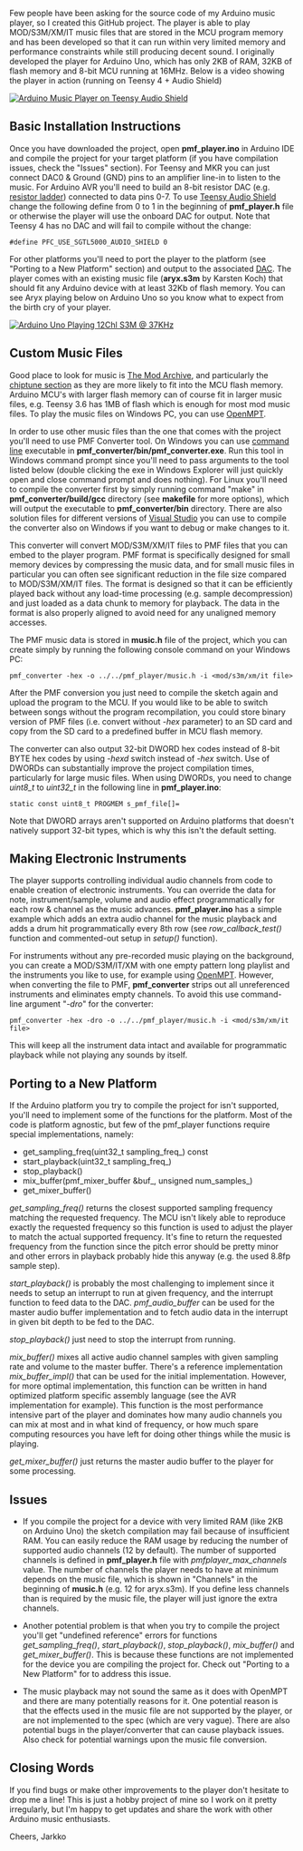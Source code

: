 Few people have been asking for the source code of my Arduino music player, so I created this GitHub project. The player is able to play MOD/S3M/XM/IT music files that are stored in the MCU program memory and has been developed so that it can run within very limited memory and performance constraints while still producing decent sound. I originally developed the player for Arduino Uno, which has only 2KB of RAM, 32KB of flash memory and 8-bit MCU running at 16MHz. Below is a video showing the player in action (running on Teensy 4 + Audio Shield)

[![Arduino Music Player on Teensy Audio Shield](https://img.youtube.com/vi/Qk2NLHaBOnQ/0.jpg)](https://youtu.be/Qk2NLHaBOnQ)

## Basic Installation Instructions
Once you have downloaded the project, open **pmf_player.ino** in Arduino IDE and compile the project for your target platform (if you have compilation issues, check the "Issues" section). For Teensy and MKR you can just connect DAC0 & Ground (GND) pins to an amplifier line-in to listen to the music. For Arduino AVR you'll need to build an 8-bit resistor DAC (e.g. [resistor ladder](https://en.wikipedia.org/wiki/Resistor_ladder)) connected to data pins 0-7. To use [Teensy Audio Shield](https://www.pjrc.com/store/teensy3_audio.html) change the following define from 0 to 1 in the beginning of **pmf_player.h** file or otherwise the player will use the onboard DAC for output. Note that Teensy 4 has no DAC and will fail to compile without the change:
```
#define PFC_USE_SGTL5000_AUDIO_SHIELD 0
```

For other platforms you'll need to port the player to the platform (see "Porting to a New Platform" section) and output to the associated [DAC](https://en.wikipedia.org/wiki/Digital-to-analog_converter). The player comes with an existing music file (**aryx.s3m** by Karsten Koch) that should fit any Arduino device with at least 32Kb of flash memory. You can see Aryx playing below on Arduino Uno so you know what to expect from the birth cry of your player.

[![Arduino Uno Playing 12Chl S3M @ 37KHz](https://img.youtube.com/vi/b_QbBE_fXZs/0.jpg)](https://youtu.be/b_QbBE_fXZs)

## Custom Music Files
Good place to look for music is [The Mod Archive](https://modarchive.org), and particularly the [chiptune section](https://modarchive.org/index.php?query=54&request=search&search_type=genre) as they are more likely to fit into the MCU flash memory. Arduino MCU's with larger flash memory can of course fit in larger music files, e.g. Teensy 3.6 has 1MB of flash which is enough for most mod music files. To play the music files on Windows PC, you can use [OpenMPT](https://openmpt.org).

In order to use other music files than the one that comes with the project you'll need to use PMF Converter tool. On Windows you can use [command line](https://www.computerhope.com/issues/chusedos.htm) executable in **pmf_converter/bin/pmf_converter.exe**. Run this tool in Windows command prompt since you'll need to pass arguments to the tool listed below (double clicking the exe in Windows Explorer will just quickly open and close command prompt and does nothing). For Linux you'll need to compile the converter first by simply running command "make" in **pmf_converter/build/gcc** directory (see **makefile** for more options), which will output the executable to **pmf_converter/bin** directory. There are also solution files for different versions of [Visual Studio](https://visualstudio.microsoft.com/vs) you can use to compile the converter also on Windows if you want to debug or make changes to it.

This converter will convert MOD/S3M/XM/IT files to PMF files that you can embed to the player program. PMF format is specifically designed for small memory devices by compressing the music data, and for small music files in particular you can often see significant reduction in the file size compared to MOD/S3M/XM/IT files. The format is designed so that it can be efficiently played back without any load-time processing (e.g. sample decompression) and just loaded as a data chunk to memory for playback. The data in the format is also properly aligned to avoid need for any unaligned memory accesses.

The PMF music data is stored in **music.h** file of the project, which you can create simply by running the following console command on your Windows PC:
```
pmf_converter -hex -o ../../pmf_player/music.h -i <mod/s3m/xm/it file>
```
After the PMF conversion you just need to compile the sketch again and upload the program to the MCU. If you would like to be able to switch between songs without the program recompilation, you could store binary version of PMF files (i.e. convert without *-hex* parameter) to an SD card and copy from the SD card to a predefined buffer in MCU flash memory.

The converter can also output 32-bit DWORD hex codes instead of 8-bit BYTE hex codes by using *-hexd* switch instead of *-hex* switch. Use of DWORDs can substantially improve the project compilation times, particularly for large music files. When using DWORDs, you need to change *uint8_t* to *uint32_t* in the following line in **pmf_player.ino**:
```
static const uint8_t PROGMEM s_pmf_file[]=
```
Note that DWORD arrays aren't supported on Arduino platforms that doesn't natively support 32-bit types, which is why this isn't the default setting.

## Making Electronic Instruments
The player supports controlling individual audio channels from code to enable creation of electronic instruments. You can override the data for note, instrument/sample, volume and audio effect programmatically for each row & channel as the music advances. **pmf_player.ino** has a simple example which adds an extra audio channel for the music playback and adds a drum hit programmatically every 8th row (see *row_callback_test()* function and commented-out setup in *setup()* function).

For instruments without any pre-recorded music playing on the background, you can create a MOD/S3M/IT/XM with one empty pattern long playlist and the instruments you like to use, for example using [OpenMPT](https://openmpt.org). However, when converting the file to PMF, **pmf_converter** strips out all unreferenced instruments and eliminates empty channels. To avoid this use command-line argument "*-dro*" for the converter:
```
pmf_converter -hex -dro -o ../../pmf_player/music.h -i <mod/s3m/xm/it file>
```
This will keep all the instrument data intact and available for programmatic playback while not playing any sounds by itself.

## Porting to a New Platform
If the Arduino platform you try to compile the project for isn't supported, you'll need to implement some of the functions for the platform. Most of the code is platform agnostic, but few of the pmf_player functions require special implementations, namely:
- get_sampling_freq(uint32_t sampling_freq_) const
- start_playback(uint32_t sampling_freq_)
- stop_playback()
- mix_buffer(pmf_mixer_buffer &buf_, unsigned num_samples_)
- get_mixer_buffer()

*get_sampling_freq()* returns the closest supported sampling frequency matching the requested frequency. The MCU isn't likely able to reproduce exactly the requested frequency so this function is used to adjust the player to match the actual supported frequency. It's fine to return the requested frequency from the function since the pitch error should be pretty minor and other errors in playback probably hide this anyway (e.g. the used 8.8fp sample step).

*start_playback()* is probably the most challenging to implement since it needs to setup an interrupt to run at given frequency, and the interrupt function to feed data to the DAC. *pmf_audio_buffer* can be used for the master audio buffer implementation and to fetch audio data in the interrupt in given bit depth to be fed to the DAC. 

*stop_playback()* just need to stop the interrupt from running.

*mix_buffer()* mixes all active audio channel samples with given sampling rate and volume to the master buffer. There's a reference implementation *mix_buffer_impl()* that can be used for the initial implementation. However, for more optimal implementation, this function can be written in hand optimized platform specific assembly language (see the AVR implementation for example). This function is the most performance intensive part of the player and dominates how many audio channels you can mix at most and in what kind of frequency, or how much spare computing resources you have left for doing other things while the music is playing.

*get_mixer_buffer()* just returns the master audio buffer to the player for some processing.

## Issues
- If you compile the project for a device with very limited RAM (like 2KB on Arduino Uno) the sketch compilation may fail because of insufficient RAM. You can easily reduce the RAM usage by reducing the number of supported audio channels (12 by default). The number of supported channels is defined in **pmf_player.h** file with *pmfplayer_max_channels* value. The number of channels the player needs to have at minimum depends on the music file, which is shown in "Channels" in the beginning of **music.h** (e.g. 12 for aryx.s3m). If you define less channels than is required by the music file, the player will just ignore the extra channels.

- Another potential problem is that when you try to compile the project you'll get "undefined reference" errors for functions *get_sampling_freq()*, *start_playback()*, *stop_playback()*, *mix_buffer()* and *get_mixer_buffer()*. This is because these functions are not implemented for the device you are compiling the project for. Check out "Porting to a New Platform" for to address this issue. 

- The music playback may not sound the same as it does with OpenMPT and there are many potentially reasons for it. One potential reason is that the effects used in the music file are not supported by the player, or are not implemented to the spec (which are very vague). There are also potential bugs in the player/converter that can cause playback issues. Also check for potential warnings upon the music file conversion.

## Closing Words
If you find bugs or make other improvements to the player don't hesitate to drop me a line! This is just a hobby project of mine so I work on it pretty irregularly, but I'm happy to get updates and share the work with other Arduino music enthusiasts.


Cheers, Jarkko
